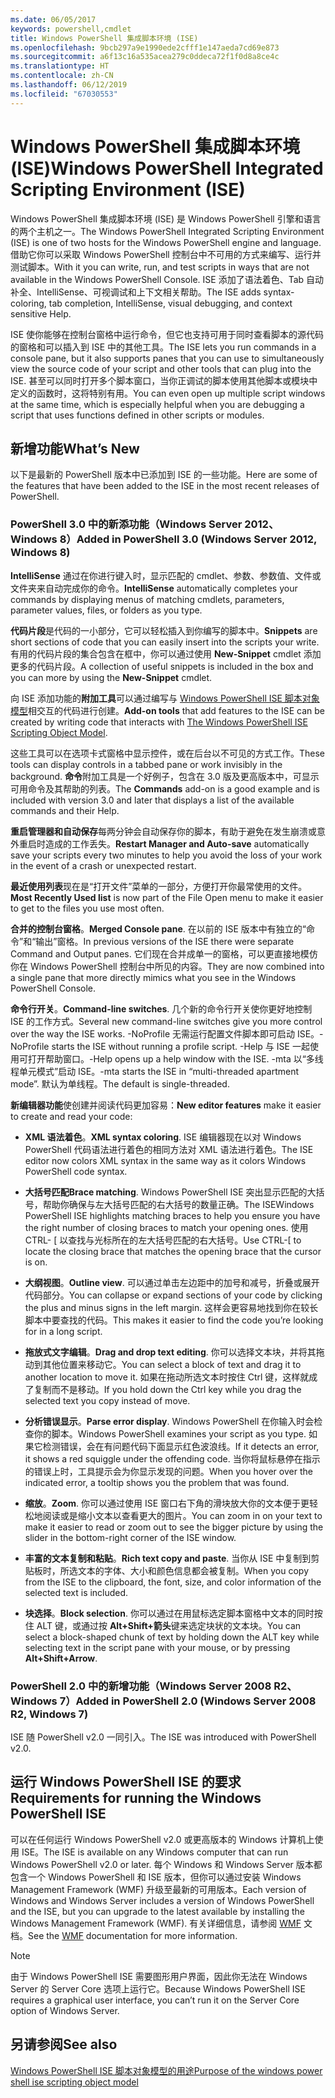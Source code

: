 ```yaml
---
ms.date: 06/05/2017
keywords: powershell,cmdlet
title: Windows PowerShell 集成脚本环境 (ISE)
ms.openlocfilehash: 9bcb297a9e1990ede2cfff1e147aeda7cd69e873
ms.sourcegitcommit: a6f13c16a535acea279c0ddeca72f1f0d8a8ce4c
ms.translationtype: HT
ms.contentlocale: zh-CN
ms.lasthandoff: 06/12/2019
ms.locfileid: "67030553"
---
```

# <a name="windows-powershell-integrated-scripting-environment-ise"></a><span data-ttu-id="0264d-103">Windows PowerShell 集成脚本环境 (ISE)</span><span class="sxs-lookup"><span data-stu-id="0264d-103">Windows PowerShell Integrated Scripting Environment (ISE)</span></span>

<span data-ttu-id="0264d-104">Windows PowerShell 集成脚本环境 (ISE) 是 Windows PowerShell 引擎和语言的两个主机之一。</span><span class="sxs-lookup"><span data-stu-id="0264d-104">The Windows PowerShell Integrated Scripting Environment (ISE) is one of two hosts for the Windows PowerShell engine and language.</span></span> <span data-ttu-id="0264d-105">借助它你可以采取 Windows PowerShell 控制台中不可用的方式来编写、运行并测试脚本。</span><span class="sxs-lookup"><span data-stu-id="0264d-105">With it you can write, run, and test scripts in ways that are not available in the Windows PowerShell Console.</span></span> <span data-ttu-id="0264d-106">ISE 添加了语法着色、Tab 自动补全、IntelliSense、可视调试和上下文相关帮助。</span><span class="sxs-lookup"><span data-stu-id="0264d-106">The ISE adds syntax-coloring, tab completion, IntelliSense, visual debugging, and context sensitive Help.</span></span>

<span data-ttu-id="0264d-107">ISE 使你能够在控制台窗格中运行命令，但它也支持可用于同时查看脚本的源代码的窗格和可以插入到 ISE 中的其他工具。</span><span class="sxs-lookup"><span data-stu-id="0264d-107">The ISE lets you run commands in a console pane, but it also supports panes that you can use to simultaneously view the source code of your script and other tools that can plug into the ISE.</span></span> <span data-ttu-id="0264d-108">甚至可以同时打开多个脚本窗口，当你正调试的脚本使用其他脚本或模块中定义的函数时，这将特别有用。</span><span class="sxs-lookup"><span data-stu-id="0264d-108">You can even open up multiple script windows at the same time, which is especially helpful when you are debugging a script that uses functions defined in other scripts or modules.</span></span>

## <a name="whats-new"></a><span data-ttu-id="0264d-109">新增功能</span><span class="sxs-lookup"><span data-stu-id="0264d-109">What’s New</span></span>

<span data-ttu-id="0264d-110">以下是最新的 PowerShell 版本中已添加到 ISE 的一些功能。</span><span class="sxs-lookup"><span data-stu-id="0264d-110">Here are some of the features that have been added to the ISE in the most recent releases of PowerShell.</span></span>

### <a name="added-in-powershell-30-windows-server-2012-windows-8"></a><span data-ttu-id="0264d-111">PowerShell 3.0 中的新添功能（Windows Server 2012、Windows 8）</span><span class="sxs-lookup"><span data-stu-id="0264d-111">Added in PowerShell 3.0 (Windows Server 2012, Windows 8)</span></span>

<span data-ttu-id="0264d-112">**IntelliSense** 通过在你进行键入时，显示匹配的 cmdlet、参数、参数值、文件或文件夹来自动完成你的命令。</span><span class="sxs-lookup"><span data-stu-id="0264d-112">**IntelliSense** automatically completes your commands by displaying menus of matching cmdlets, parameters, parameter values, files, or folders as you type.</span></span>

<span data-ttu-id="0264d-113">**代码片段**是代码的一小部分，它可以轻松插入到你编写的脚本中。</span><span class="sxs-lookup"><span data-stu-id="0264d-113">**Snippets** are short sections of code that you can easily insert into the scripts your write.</span></span> <span data-ttu-id="0264d-114">有用的代码片段的集合包含在框中，你可以通过使用 **New-Snippet** cmdlet 添加更多的代码片段。</span><span class="sxs-lookup"><span data-stu-id="0264d-114">A collection of useful snippets is included in the box and you can more by using the **New-Snippet** cmdlet.</span></span>

<span data-ttu-id="0264d-115">向 ISE 添加功能的**附加工具**可以通过编写与 [Windows PowerShell ISE 脚本对象模型](../../core-powershell/ise/The-ISE-Object-Model-Hierarchy.md)相交互的代码进行创建。</span><span class="sxs-lookup"><span data-stu-id="0264d-115">**Add-on tools** that add features to the ISE can be created by writing code that interacts with [The Windows PowerShell ISE Scripting Object Model](../../core-powershell/ise/The-ISE-Object-Model-Hierarchy.md).</span></span>

<span data-ttu-id="0264d-116">这些工具可以在选项卡式窗格中显示控件，或在后台以不可见的方式工作。</span><span class="sxs-lookup"><span data-stu-id="0264d-116">These tools can display controls in a tabbed pane or work invisibly in the background.</span></span> <span data-ttu-id="0264d-117">**命令**附加工具是一个好例子，包含在 3.0 版及更高版本中，可显示可用命令及其帮助的列表。</span><span class="sxs-lookup"><span data-stu-id="0264d-117">The **Commands** add-on is a good example and is included with version 3.0 and later that displays a list of the available commands and their Help.</span></span>

<span data-ttu-id="0264d-118">**重启管理器和自动保存**每两分钟会自动保存你的脚本，有助于避免在发生崩溃或意外重启时造成的工作丢失。</span><span class="sxs-lookup"><span data-stu-id="0264d-118">**Restart Manager and Auto-save** automatically save your scripts every two minutes to help you avoid the loss of your work in the event of a crash or unexpected restart.</span></span>

<span data-ttu-id="0264d-119">**最近使用列表**现在是“打开文件”菜单的一部分，方便打开你最常使用的文件。</span><span class="sxs-lookup"><span data-stu-id="0264d-119">**Most Recently Used list** is now part of the File Open menu to make it easier to get to the files you use most often.</span></span>

<span data-ttu-id="0264d-120">**合并的控制台窗格**。</span><span class="sxs-lookup"><span data-stu-id="0264d-120">**Merged Console pane**.</span></span> <span data-ttu-id="0264d-121">在以前的 ISE 版本中有独立的“命令”和“输出”窗格。</span><span class="sxs-lookup"><span data-stu-id="0264d-121">In previous versions of the ISE there were separate Command and Output panes.</span></span> <span data-ttu-id="0264d-122">它们现在合并成单一的窗格，可以更直接地模仿你在 Windows PowerShell 控制台中所见的内容。</span><span class="sxs-lookup"><span data-stu-id="0264d-122">They are now combined into a single pane that more directly mimics what you see in the Windows PowerShell Console.</span></span>

<span data-ttu-id="0264d-123">**命令行开关**。</span><span class="sxs-lookup"><span data-stu-id="0264d-123">**Command-line switches**.</span></span> <span data-ttu-id="0264d-124">几个新的命令行开关使你更好地控制 ISE 的工作方式。</span><span class="sxs-lookup"><span data-stu-id="0264d-124">Several new command-line switches give you more control over the way the ISE works.</span></span> <span data-ttu-id="0264d-125">-NoProfile 无需运行配置文件脚本即可启动 ISE。</span><span class="sxs-lookup"><span data-stu-id="0264d-125">-NoProfile starts the ISE without running a profile script.</span></span> <span data-ttu-id="0264d-126">-Help 与 ISE 一起使用可打开帮助窗口。</span><span class="sxs-lookup"><span data-stu-id="0264d-126">-Help opens up a help window with the ISE.</span></span> <span data-ttu-id="0264d-127">-mta 以“多线程单元模式”启动 ISE。</span><span class="sxs-lookup"><span data-stu-id="0264d-127">-mta starts the ISE in “multi-threaded apartment mode”.</span></span> <span data-ttu-id="0264d-128">默认为单线程。</span><span class="sxs-lookup"><span data-stu-id="0264d-128">The default is single-threaded.</span></span>

<span data-ttu-id="0264d-129">**新编辑器功能**使创建并阅读代码更加容易：</span><span class="sxs-lookup"><span data-stu-id="0264d-129">**New editor features** make it easier to create and read your code:</span></span>

- <span data-ttu-id="0264d-130">**XML 语法着色**。</span><span class="sxs-lookup"><span data-stu-id="0264d-130">**XML syntax coloring**.</span></span> <span data-ttu-id="0264d-131">ISE 编辑器现在以对 Windows PowerShell 代码语法进行着色的相同方法对 XML 语法进行着色。</span><span class="sxs-lookup"><span data-stu-id="0264d-131">The ISE editor now colors XML syntax in the same way as it colors Windows PowerShell code syntax.</span></span>

- <span data-ttu-id="0264d-132">**大括号匹配**</span><span class="sxs-lookup"><span data-stu-id="0264d-132">**Brace matching**.</span></span> <span data-ttu-id="0264d-133">Windows PowerShell ISE 突出显示匹配的大括号，帮助你确保与左大括号匹配的右大括号的数量正确。</span><span class="sxs-lookup"><span data-stu-id="0264d-133">The ISEWindows PowerShell ISE highlights matching braces to help you ensure you have the right number of closing braces to match your opening ones.</span></span> <span data-ttu-id="0264d-134">使用 CTRL- \[ 以查找与光标所在的左大括号匹配的右大括号。</span><span class="sxs-lookup"><span data-stu-id="0264d-134">Use CTRL-\[ to locate the closing brace that matches the opening brace that the cursor is on.</span></span>

- <span data-ttu-id="0264d-135">**大纲视图**。</span><span class="sxs-lookup"><span data-stu-id="0264d-135">**Outline view**.</span></span> <span data-ttu-id="0264d-136">可以通过单击左边距中的加号和减号，折叠或展开代码部分。</span><span class="sxs-lookup"><span data-stu-id="0264d-136">You can collapse or expand sections of your code by clicking the plus and minus signs in the left margin.</span></span> <span data-ttu-id="0264d-137">这样会更容易地找到你在较长脚本中要查找的代码。</span><span class="sxs-lookup"><span data-stu-id="0264d-137">This makes it easier to find the code you’re looking for in a long script.</span></span>

- <span data-ttu-id="0264d-138">**拖放式文字编辑**。</span><span class="sxs-lookup"><span data-stu-id="0264d-138">**Drag and drop text editing**.</span></span> <span data-ttu-id="0264d-139">你可以选择文本块，并将其拖动到其他位置来移动它。</span><span class="sxs-lookup"><span data-stu-id="0264d-139">You can select a block of text and drag it to another location to move it.</span></span> <span data-ttu-id="0264d-140">如果在拖动所选文本时按住 Ctrl 键，这样就成了复制而不是移动。</span><span class="sxs-lookup"><span data-stu-id="0264d-140">If you hold down the Ctrl key while you drag the selected text you copy instead of move.</span></span>

- <span data-ttu-id="0264d-141">**分析错误显示**。</span><span class="sxs-lookup"><span data-stu-id="0264d-141">**Parse error display**.</span></span> <span data-ttu-id="0264d-142">Windows PowerShell 在你输入时会检查你的脚本。</span><span class="sxs-lookup"><span data-stu-id="0264d-142">Windows PowerShell examines your script as you type.</span></span> <span data-ttu-id="0264d-143">如果它检测错误，会在有问题代码下面显示红色波浪线。</span><span class="sxs-lookup"><span data-stu-id="0264d-143">If it detects an error, it shows a red squiggle under the offending code.</span></span> <span data-ttu-id="0264d-144">当你将鼠标悬停在指示的错误上时，工具提示会为你显示发现的问题。</span><span class="sxs-lookup"><span data-stu-id="0264d-144">When you hover over the indicated error, a tooltip shows you the problem that was found.</span></span>

- <span data-ttu-id="0264d-145">**缩放**。</span><span class="sxs-lookup"><span data-stu-id="0264d-145">**Zoom**.</span></span> <span data-ttu-id="0264d-146">你可以通过使用 ISE 窗口右下角的滑块放大你的文本便于更轻松地阅读或是缩小文本以查看更大的图片。</span><span class="sxs-lookup"><span data-stu-id="0264d-146">You can zoom in on your text to make it easier to read or zoom out to see the bigger picture by using the slider in the bottom-right corner of the ISE window.</span></span>

- <span data-ttu-id="0264d-147">**丰富的文本复制和粘贴**。</span><span class="sxs-lookup"><span data-stu-id="0264d-147">**Rich text copy and paste**.</span></span> <span data-ttu-id="0264d-148">当你从 ISE 中复制到剪贴板时，所选文本的字体、大小和颜色信息都会被复制。</span><span class="sxs-lookup"><span data-stu-id="0264d-148">When you copy from the ISE to the clipboard, the font, size, and color information of the selected text is included.</span></span>

- <span data-ttu-id="0264d-149">**块选择**。</span><span class="sxs-lookup"><span data-stu-id="0264d-149">**Block selection**.</span></span> <span data-ttu-id="0264d-150">你可以通过在用鼠标选定脚本窗格中文本的同时按住 ALT 键，或通过按 **Alt+Shift+箭头**键来选定块状的文本块。</span><span class="sxs-lookup"><span data-stu-id="0264d-150">You can select a block-shaped chunk of text by holding down the ALT key while selecting text in the script pane with your mouse, or by pressing **Alt+Shift+Arrow**.</span></span>

### <a name="added-in-powershell-20-windows-server-2008-r2-windows-7"></a><span data-ttu-id="0264d-151">PowerShell 2.0 中的新增功能（Windows Server 2008 R2、Windows 7）</span><span class="sxs-lookup"><span data-stu-id="0264d-151">Added in PowerShell 2.0 (Windows Server 2008 R2, Windows 7)</span></span>

<span data-ttu-id="0264d-152">ISE 随 PowerShell v2.0 一同引入。</span><span class="sxs-lookup"><span data-stu-id="0264d-152">The ISE was introduced with PowerShell v2.0.</span></span>

## <a name="requirements-for-running-the-windows-powershell-ise"></a><span data-ttu-id="0264d-153">运行 Windows PowerShell ISE 的要求</span><span class="sxs-lookup"><span data-stu-id="0264d-153">Requirements for running the Windows PowerShell ISE</span></span>

<span data-ttu-id="0264d-154">可以在任何运行 Windows PowerShell v2.0 或更高版本的 Windows 计算机上使用 ISE。</span><span class="sxs-lookup"><span data-stu-id="0264d-154">The ISE is available on any Windows computer that can run Windows PowerShell v2.0 or later.</span></span> <span data-ttu-id="0264d-155">每个 Windows 和 Windows Server 版本都包含一个 Windows PowerShell 和 ISE 版本，但你可以通过安装 Windows Management Framework (WMF) 升级至最新的可用版本。</span><span class="sxs-lookup"><span data-stu-id="0264d-155">Each version of Windows and Windows Server includes a version of Windows PowerShell and the ISE, but you can upgrade to the latest available by installing the Windows Management Framework (WMF).</span></span> <span data-ttu-id="0264d-156">有关详细信息，请参阅 [WMF](/powershell/wmf) 文档。</span><span class="sxs-lookup"><span data-stu-id="0264d-156">See the [WMF](/powershell/wmf) documentation for more information.</span></span>

> [!NOTE]
> <span data-ttu-id="0264d-157">由于 Windows PowerShell ISE 需要图形用户界面，因此你无法在 Windows Server 的 Server Core 选项上运行它。</span><span class="sxs-lookup"><span data-stu-id="0264d-157">Because Windows PowerShell ISE requires a graphical user interface, you can’t run it on the Server Core option of Windows Server.</span></span>

## <a name="see-also"></a><span data-ttu-id="0264d-158">另请参阅</span><span class="sxs-lookup"><span data-stu-id="0264d-158">See also</span></span>

[<span data-ttu-id="0264d-159">Windows PowerShell ISE 脚本对象模型的用途</span><span class="sxs-lookup"><span data-stu-id="0264d-159">Purpose of the windows power shell ise scripting object model</span></span>](../../core-powershell/ise/Purpose-of-the-Windows-PowerShell-ISE-Scripting-Object-Model.md)
